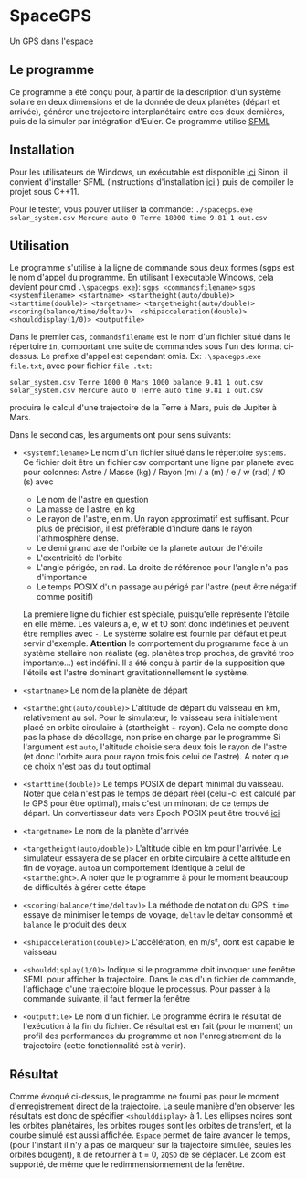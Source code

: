# SpaceGPS
 Un GPS dans l'espace

## Le programme
Ce programme a été conçu pour, à partir de la description d'un système solaire en deux dimensions et de la donnée de deux planètes (départ et arrivée), générer une trajectoire interplanétaire entre ces deux dernières, puis de la simuler par intégration d'Euler.
Ce programme utilise [SFML](https://www.sfml-dev.org/)

## Installation
Pour les utilisateurs de Windows, un exécutable est disponible [ici](https://github.com/couisse/SpaceGPS/releases/tag/win_alpha)
Sinon, il convient d'installer SFML (instructions d'installation [ici](https://www.sfml-dev.org/tutorials/2.6/) ) puis de compiler le projet sous C++11.

Pour le tester, vous pouver utiliser la commande:
`./spacegps.exe solar_system.csv Mercure auto 0 Terre 18000 time 9.81 1 out.csv`

## Utilisation
Le programme s'utilise à la ligne de commande sous deux formes (sgps est le nom d'appel du programme. En utilisant l'executable Windows, cela devient pour cmd `.\spacegps.exe`):
`sgps <commandsfilename>`
`sgps <systemfilename> <startname> <startheight(auto/double)> <starttime(double)> <targetname> <targetheight(auto/double)>
 <scoring(balance/time/deltav)>  <shipacceleration(double)> <shoulddisplay(1/0)> <outputfile>
`

Dans le premier cas, `commandsfilename` est le nom d'un fichier situé dans le répertoire `in`, comportant une suite de commandes sous l'un des format ci-dessus. Le prefixe d'appel est cependant omis.
Ex:
`.\spacegps.exe file.txt`, avec pour fichier `file .txt`:
```
solar_system.csv Terre 1000 0 Mars 1000 balance 9.81 1 out.csv
solar_system.csv Mercure auto 0 Terre auto time 9.81 1 out.csv
```
produira le calcul d'une trajectoire de la Terre à Mars, puis de Jupiter à Mars.


Dans le second cas, les arguments ont pour sens suivants:
+ `<systemfilename>` Le nom d'un fichier situé dans le répertoire `systems`. Ce fichier doit être un fichier csv comportant une ligne par planete avec pour colonnes:
    Astre /	Masse (kg)	/ Rayon (m)	/ a (m)	/ e	 / w (rad) / t0 (s) avec
    - Le nom de l'astre en question
    - La masse de l'astre, en kg
    - Le rayon de l'astre, en m. Un rayon approximatif est suffisant. Pour plus de précision, il est préférable d'inclure dans le rayon l'athmosphère dense.
    - Le demi grand axe de l'orbite de la planete autour de l'étoile
    - L'exentricité de l'orbite
    - L'angle périgée, en rad. La droite de référence pour l'angle n'a pas d'importance
    - Le temps POSIX d'un passage au périgé par l'astre (peut être négatif comme positif)

    La première ligne du fichier est spéciale, puisqu'elle représente l'étoile en elle même. Les valeurs a, e, w et t0 sont donc indéfinies et peuvent être remplies avec `-`. Le système solaire est fournie par défaut et peut servir d'exemple.
    **Attention** le comportement du programme face à un système stellaire non réaliste (eg. planètes trop proches, de gravité trop importante...) est indéfini. Il a été conçu à partir de la supposition que l'étoile est l'astre dominant gravitationnellement le système.

+ `<startname>` Le nom de la planète de départ
+ `<startheight(auto/double)>` L'altitude de départ du vaisseau en km, relativement au sol. Pour le simulateur, le vaisseau sera initialement placé en orbite circulaire à (startheight + rayon). Cela ne compte donc pas la phase de décollage, non prise en charge par le programme Si l'argument est `auto`, l'altitude choisie sera deux fois le rayon de l'astre (et donc l'orbite aura pour rayon trois fois celui de l'astre). A noter que ce choix n'est pas du tout optimal
+ `<starttime(double)>` Le temps POSIX de départ minimal du vaisseau. Noter que cela n'est pas le temps de départ réel (celui-ci est calculé par le GPS pour être optimal), mais c'est un minorant de ce temps de départ. Un convertisseur date vers Epoch POSIX peut être trouvé [ici](https://www.epochconverter.com/)
+ `<targetname>` Le nom de  la planète d'arrivée
+ `<targetheight(auto/double)>` L'altitude cible en km pour l'arrivée. Le simulateur essayera de se placer en orbite circulaire à cette altitude en fin de voyage. `auto`a un comportement identique à celui de `<startheight>`. A noter que le programme à pour le moment beaucoup de difficultés à gérer cette étape
+ `<scoring(balance/time/deltav)>` La méthode de notation du GPS. `time` essaye de minimiser le temps de voyage, `deltav` le deltav consommé et `balance` le produit des deux
+ `<shipacceleration(double)>` L'accélération, en m/s², dont est capable le vaisseau
+ `<shoulddisplay(1/0)>` Indique si le programme doit invoquer une fenêtre SFML pour afficher la trajectoire. Dans le cas d'un fichier de commande, l'affichage d'une trajectoire bloque le processus. Pour passer à la commande suivante, il faut fermer la fenêtre
+ `<outputfile>` Le nom d'un fichier. Le programme écrira le résultat de l'exécution à la fin du fichier. Ce résultat est en fait (pour le moment) un profil des performances du programme et non l'enregistrement de la trajectoire (cette fonctionnalité est à venir).

## Résultat

Comme évoqué ci-dessus, le programme ne fourni pas pour le moment d'enregistrement direct de la trajectoire. La seule manière d'en observer les résultats est donc de spécifier `<shoulddisplay>` à 1. Les ellipses noires sont les orbites planétaires, les orbites rouges sont les orbites de transfert, et la courbe simulé est aussi affichée. `Espace` permet de faire avancer le temps, (pour l'instant il n'y a pas de marqueur sur la trajectoire simulée, seules les orbites bougent), `R` de retourner à t = 0, `ZQSD` de se déplacer. Le zoom est supporté, de même que le redimmensionnement de la fenêtre.